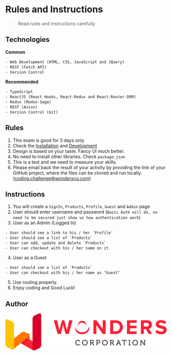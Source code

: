 # Rules and Instructions
> Read rules and instructions carefully

## Technologies
**Common**
```text
- Web Development (HTML, CSS, JavaScript and JQuery)
- REST (Fetch API)
- Version Control
```
**Recommended**
```text
- TypeScript
- ReactJS (React Hooks, React-Redux and React-Router-DOM)
- Redux (Redux-Saga)
- REST (Axios)
- Version Control (Git)
```

## Rules
1. This exam is good for 3 days only
2. Check the [Installation](https://github.com/kjt01/coding-test-front-end/blob/main/README.md#installation) and [Development](https://github.com/kjt01/coding-test-front-end/blob/main/README.md#development)
3. Design is based on your taste. Fancy UI much better.
4. No need to install other libraries. Check `package.json`
5. This is a test and we need to measure your skills.
6. Please email back the result of your activity by providing the link of your GitHub project, where the files can be cloned and run locally. (coding.challenge@wondersco.com)

## Instructions
1. You will create a `SignIn`, `Products`, `Profile`, `Guest` and `Admin` page
2. User should enter username and password (`Basic Auth will do, no need to be secured just show us how authentication work`)
3. User as an Admin (Logged In)
```text
- User should see a link to his / her `Profile`
- User should see a list of `Products`
- User can add, update and delete `Products`
- User can checkout with his / her name on it
```
4. User as a Guest
```text
- User should see a list of `Products`
- User can checkout with his / her name as "Guest"
```
5. Use routing properly.
6. Enjoy coding and Good Luck!


## Author
![Wonders Corporation](./src/assets/images/wonders-logo.png)
